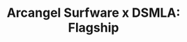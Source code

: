 ---
ee_id_show: '4504'
site: '1'
type: '5'
title: 'Arcangel Surfware x DSMLA: Flagship'
url: arcangel-surfware-x-dsmla
live_url:
year: '2019'
venue: DSMLA
state_country: LA
pitch: Built a copy of the Arcangel Surfware scandinavian flagship @ DSMLA…
ps:
imgs: dover-street-market-la-2019-XX-web-fs--1TkK.jpg,dover-street-market-la-2019-XX-web-fs--8jSG.jpg,dover-street-market-la-2019-XX-web-fs--4EwY.jpg,dover-street-market-la-2019-XX-web-fs--8v4e.jpg,dover-street-market-la-2019-XX-web-fs--9XJS.jpg,dover-street-market-la-2019-XX-web-fs--ahgz.jpg,dover-street-market-la-2019-XX-web-fs--dFFK.jpg,dover-street-market-la-2019-XX-web-fs--dgxO.jpg,dover-street-market-la-2019-XX-web-fs--Fe5B.jpg,dover-street-market-la-2019-XX-web-fs--HD9H.jpg,dover-street-market-la-2019-XX-web-fs--IuDK.jpg,dover-street-market-la-2019-XX-web-fs--kPQ7.jpg,dover-street-market-la-2019-XX-web-fs--M8OL.jpg,dover-street-market-la-2019-XX-web-fs--OdUG.jpg,dover-street-market-la-2019-XX-web-fs--RlWL.jpg,dover-street-market-la-2019-XX-web-fs--pf5V.jpg,dover-street-market-la-2019-XX-web-fs--SCQQ.jpg,dover-street-market-la-2019-XX-web-fs--SCQe.jpg,dover-street-market-la-2019-XX-web-fs--vM3E.jpg,dover-street-market-la-2019-XX-web-fs--w9vz.jpg,dover-street-market-la-2019-XX-web-fs--waql.jpg,dover-street-market-la-2019-XX-web-fs--yFRB.jpg,dover-street-market-la-2019-XX-web-fs--yTFm.jpg,dover-street-market-la-2019-XX-web-fs--YFWd.jpg,dover-street-market-la-2019-XX-web-fs--wlKN.jpg,dover-street-market-la-2019-XX-web-fs--ytzy.jpg,dover-street-market-la-2019-XX-web-fs--zPV0.jpg,dover-street-market-la-2019-XX-web-fs--zYwF.jpg,dover-street-market-la-2019-XX-web-ih--imHc.jpg
things: "[4111] [2013-117-the-source-desktop-wireform] 2013-117 The Source Issue 1
  Desktop Wireform (SRF-014),[4112] [2013-133-the-source-issue-3-i-shot-andy-warhol]
  2013 133 The Source Issue 3 I Shot Andy Warhol (SRF-016),[4113] [2013-168-the-source-issue-4-on-and-on]
  2013-168 The Source Issue 4 On and On  (SRF-017),[4114] [2013-138-the-source-pizza-party]
  2013 138 The Source Issue 2 Pizza Party (SRF-015),[4138] [2013-115-24-Dances-For-The-Electric-Piano]
  2013-015 24 Dances For The Electric Piano (SRF-001),[4140] [2013-221-24-dances-for-electric-piano-drawing-srf-013]
  2013-221 24 Dances for Electric Piano (Drawing) (SRF-013),[4211] [2013-136-the-source-issue-5-space-invader]
  2013-136 The Source Issue 5 Space Invader  (SRF-20),[4213] [2013-137-the-source-hello-world-pen-plotter]
  2013-137 The Source Issue 6  Hello World Pen Plotter (SRF-22),[4214] [2013-140-the-source-issue-7-dooogle]
  2013-140 The Source Issue 7 Dooogle  (SRF-23),[4215] [2013-134-the-source-issue-8-six-sixty-six]
  2013-134 The Source Issue 8 Six Sixty Six  (SRF-24),[4277] [2014-088-going-negative-lakes]
  2014-088 Going Negative / Lakes,[4297] [2015-159-fuck-negativity-sweatpants-srf-027]
  2015-159 Fuck Negativity Sweatpants (SRF-027),[4298] [2015-158-fuck-negativity-hoodie-srf-026]
  2015-158 Fuck Negativity Hoodie (SRF-026),[4299] [2015-157-fuck-negativity-t-shirt-srf-025]
  2015-157 Fuck Negativity T-Shirt (SRF-025),[4305] [2015-164-fuck-negativity-slides-srf-032]
  2015-164 Fuck Negativity Slides (SRF-032),[4366] [2016-077-fuck-negativity-white-sweatpants]
  2016-077 Fuck Negativity Sweatpants,[4367] [2016-078-fuck-negativity-white-hoodie-srf-035]
  2016-078 Fuck Negativity White Hoodie (SRF-035),[4368] [2016-079-fuck-negativity-white-t-shirt-srf-034]
  2016-079 Fuck Negativity White T-Shirt (SRF-034),[4378] [2016-061-the-source-digest-srf-038]
  2016-061 The Source Digest (SRF-038),[4409] [2013-141-the-source-issue-10-what-a-misunderstanding]
  2013-141 The Source  Issue #10: What a misunderstanding!,[4410] [2013-144-the-source-issue-9-colors-personal-edition]
  2013-144 The Source Issue #9: Colors Personal Edition,[4451] [2018-052-multi-function-scarf]
  2018-052 Multi-function scarf"
status:
vis: Y
layout: shows
---
